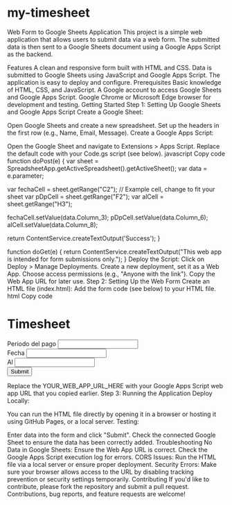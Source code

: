 # my-timesheet

Web Form to Google Sheets Application
This project is a simple web application that allows users to submit data via a web form. The submitted data is then sent to a Google Sheets document using a Google Apps Script as the backend.

Features
A clean and responsive form built with HTML and CSS.
Data is submitted to Google Sheets using JavaScript and Google Apps Script.
The application is easy to deploy and configure.
Prerequisites
Basic knowledge of HTML, CSS, and JavaScript.
A Google account to access Google Sheets and Google Apps Script.
Google Chrome or Microsoft Edge browser for development and testing.
Getting Started
Step 1: Setting Up Google Sheets and Google Apps Script
Create a Google Sheet:

Open Google Sheets and create a new spreadsheet.
Set up the headers in the first row (e.g., Name, Email, Message).
Create a Google Apps Script:

Open the Google Sheet and navigate to Extensions > Apps Script.
Replace the default code with your Code.gs script (see below).
javascript
Copy code
function doPost(e) {
  var sheet = SpreadsheetApp.getActiveSpreadsheet().getActiveSheet();
  var data = e.parameter;

  var fechaCell = sheet.getRange("C2"); // Example cell, change to fit your sheet
  var pDpCell = sheet.getRange("F2");
  var alCell = sheet.getRange("H3");

  fechaCell.setValue(data.Column_3);
  pDpCell.setValue(data.Column_6);
  alCell.setValue(data.Column_8);

  return ContentService.createTextOutput('Success');
}

function doGet(e) {
  return ContentService.createTextOutput("This web app is intended for form submissions only.");
}
Deploy the Script:
Click on Deploy > Manage Deployments.
Create a new deployment, set it as a Web App.
Choose access permissions (e.g., "Anyone with the link").
Copy the Web App URL for later use.
Step 2: Setting Up the Web Form
Create an HTML file (index.html):
Add the form code (see below) to your HTML file.
html
Copy code
<!DOCTYPE html>
<html lang="en">
<head>
    <meta name="viewport" content="width=device-width, initial-scale=1">
    <meta charset="utf-8">
    <title>Timesheet</title>
    <style>
        /* Add your styles here */
    </style>
</head>
<body>
    <div class="form-container">
        <h1>Timesheet</h1>
        <form id="submissionForm">
            <div class="form-group">
                <label for="Column_6">Periodo del pago</label>
                <input type="text" id="Column_6" name="Column_6" required>
            </div>
            <div class="form-group">
                <label for="Column_3">Fecha</label>
                <input type="text" id="Column_3" name="Column_3" required>
            </div>
            <div class="form-group">
                <label for="Column_8">Al</label>
                <input type="text" id="Column_8" name="Column_8" required>
            </div>
            <div class="form-group">
                <button type="submit">Submit</button>
            </div>
        </form>
        <div id="result"></div>
    </div>
    <script>
        document.getElementById('submissionForm').addEventListener('submit', function(e) {
            e.preventDefault();
            var formData = new FormData(this);
            var xhr = new XMLHttpRequest();
            xhr.open('POST', 'YOUR_WEB_APP_URL_HERE', true);
            xhr.onload = function() {
                if (xhr.status === 200) {
                    document.getElementById('result').innerText = 'Submission successful!';
                } else {
                    document.getElementById('result').innerText = 'An error occurred. Please try again.';
                }
            };
            xhr.send(formData);
        });
    </script>
</body>
</html>
Replace the YOUR_WEB_APP_URL_HERE with your Google Apps Script web app URL that you copied earlier.
Step 3: Running the Application
Deploy Locally:

You can run the HTML file directly by opening it in a browser or hosting it using GitHub Pages, or a local server.
Testing:

Enter data into the form and click "Submit".
Check the connected Google Sheet to ensure the data has been correctly added.
Troubleshooting
No Data in Google Sheets:
Ensure the Web App URL is correct.
Check the Google Apps Script execution log for errors.
CORS Issues:
Run the HTML file via a local server or ensure proper deployment.
Security Errors:
Make sure your browser allows access to the URL by disabling tracking prevention or security settings temporarily.
Contributing
If you'd like to contribute, please fork the repository and submit a pull request. Contributions, bug reports, and feature requests are welcome!